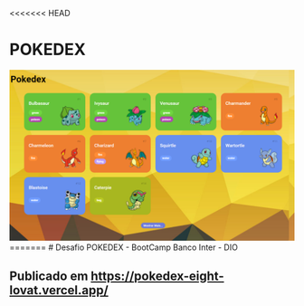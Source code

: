<<<<<<< HEAD
# POKEDEX
<img src="pokedex1.png"/>
=======
# Desafio POKEDEX - BootCamp Banco Inter - DIO

## Publicado em https://pokedex-eight-lovat.vercel.app/



